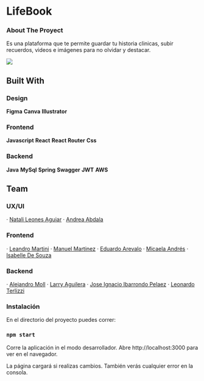 # LifeBook
    
### About The Proyect
Es una plataforma que te permite guardar tu historia clinicas, subir recuerdos, videos e imágenes para no olvidar y destacar.

![](https://res.cloudinary.com/dytpump6i/image/upload/v1668705729/LifeBook2_2_1_kdgf1m.png)

## Built With

### Design
**Figma**
**Canva**
**Illustrator**

### Frontend
**Javascript**
**React**
**React Router**
**Css**

### Backend
**Java**
**MySql**
**Spring**
**Swagger**
**JWT**
**AWS**

## Team

### UX/UI
· [Natali Leones Aguiar](https://www.linkedin.com/in/na-leones-aguiar/)
· [Andrea Abdala](https://www.linkedin.com/in/andruabdala)

### Frontend
· [Leandro Martini](https://www.linkedin.com/in/leandro-martini-developer/)
· [Manuel Martinez](https://www.linkedin.com/in/manuelmartinez92/)
· [Eduardo Arevalo](https://www.linkedin.com/in/eduardo-arevalo-/)
· [Micaela Andrés](https://www.linkedin.com/in/micaelaandres)
· [Isabelle De Souza](https://www.linkedin.com/in/isabelledesouza )

### Backend
· [Alejandro Moll](https://www.linkedin.com/in/alejandro-moll-5955645a/)
· [Larry Aguilera](https://www.linkedin.com/in/larry-aguilera-081340b1/)
· [Jose Ignacio Ibarrondo Pelaez](https://www.linkedin.com/in/jos%C3%A9ignacioibarrondopelaez)
· [Leonardo Terlizzi](https://www.linkedin.com/in/lterlizzi/)

### Instalación

En el directorio del proyecto puedes correr:

### `npm start`
Corre la aplicación in el modo desarrollador.
Abre http://localhost:3000 para ver en el navegador.

La página cargará si realizas cambios.
También verás cualquier error en la consola.
